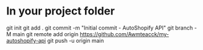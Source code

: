 # In your project folder
git init
git add .
git commit -m "Initial commit - AutoShopify API"
git branch -M main
git remote add origin https://github.com/Awmteacck/my-autoshopify-api
git push -u origin main
